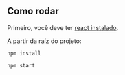 ## Como rodar

Primeiro, você deve ter [react instalado](instalando_react.md).

A partir da raíz do projeto:

```sh
npm install

npm start
```
